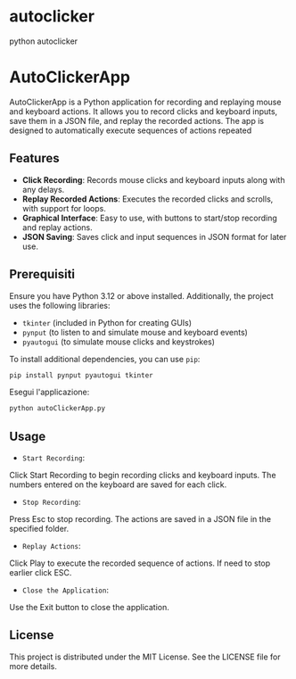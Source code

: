 # autoclicker
python autoclicker

# AutoClickerApp

AutoClickerApp is a Python application for recording and replaying mouse and keyboard actions. It allows you to record clicks and keyboard inputs, save them in a JSON file, and replay the recorded actions. The app is designed to automatically execute sequences of actions repeated


## Features
- **Click Recording**: Records mouse clicks and keyboard inputs along with any delays.
- **Replay Recorded Actions**: Executes the recorded clicks and scrolls, with support for loops.
- **Graphical Interface**: Easy to use, with buttons to start/stop recording and replay actions.
- **JSON Saving**: Saves click and input sequences in JSON format for later use.


## Prerequisiti

Ensure you have Python 3.12 or above installed. Additionally, the project uses the following libraries:

- `tkinter` (included in Python for creating GUIs)
- `pynput` (to listen to and simulate mouse and keyboard events)
- `pyautogui` (to simulate mouse clicks and keystrokes)

To install additional dependencies, you can use `pip`:

```bash
pip install pynput pyautogui tkinter
```
Esegui l'applicazione:

```bash
python autoClickerApp.py
```
## Usage
- `Start Recording`:

Click Start Recording to begin recording clicks and keyboard inputs. The numbers entered on the keyboard are saved for each click.

- `Stop Recording`:

Press Esc to stop recording. The actions are saved in a JSON file in the specified folder.

- `Replay Actions`:

Click Play to execute the recorded sequence of actions. If need to stop earlier click ESC.

- `Close the Application`:

Use the Exit button to close the application.

## License
This project is distributed under the MIT License. See the LICENSE file for more details.